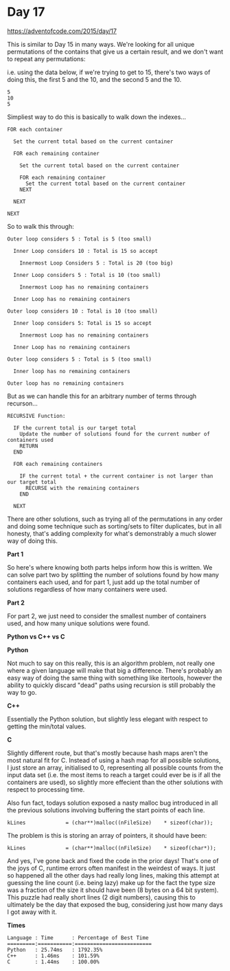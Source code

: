 # Day 17

https://adventofcode.com/2015/day/17

This is similar to Day 15 in many ways.  We're looking for all unique permutations of the contains that give us a certain result, and we don't want to repeat any permutations:

i.e. using the data below, if we're trying to get to 15, there's two ways of doing this, the first 5 and the 10, and the second 5 and the 10.

    5
    10
    5

Simpliest way to do this is basically to walk down the indexes...

    FOR each container

      Set the current total based on the current container

      FOR each remaining container

        Set the current total based on the current container

        FOR each remaining container
          Set the current total based on the current container
        NEXT

      NEXT

    NEXT

So to walk this through:

    Outer loop considers 5 : Total is 5 (too small)
    
      Inner Loop considers 10 : Total is 15 so accept

        Innermost Loop Considers 5 : Total is 20 (too big)

      Inner Loop considers 5 : Total is 10 (too small)
      
        Innermost Loop has no remaining containers
      
      Inner Loop has no remaining containers
      
    Outer loop considers 10 : Total is 10 (too small)
    
      Inner loop considers 5: Total is 15 so accept
      
        Innermost Loop has no remaining containers
        
      Inner Loop has no remaining containers
      
    Outer loop considers 5 : Total is 5 (too small)
    
      Inner loop has no remaining containers
      
    Outer loop has no remaining containers

But as we can handle this for an arbitrary number of terms through recurson...

    RECURSIVE Function:
    
      IF the current total is our target total
        Update the number of solutions found for the current number of containers used
        RETURN
      END
      
      FOR each remaining containers

        IF the current total + the current container is not larger than our target total
          RECURSE with the remaining containers
        END
        
      NEXT

There are other solutions, such as trying all of the permutations in any order and doing some technique such as sorting/sets to filter duplicates, but in all honesty, that's adding complexity for what's demonstrably a much slower way of doing this.

**Part 1**

So here's where knowing both parts helps inform how this is written.  We can solve part two by splitting the number of solutions found by how many containers each used, and for part 1, just add up the total number of solutions regardless of how many containers were used.

**Part 2**

For part 2, we just need to consider the smallest number of containers used, and how many unique solutions were found.

**Python vs C++ vs C**

**Python**

Not much to say on this really, this is an algorithm problem, not really one where a given language will make that big a difference.  There's probably an easy way of doing the same thing with something like itertools, however the ability to quickly discard "dead" paths using recursion is still probably the way to go.

**C++**

Essentially the Python solution, but slightly less elegant with respect to getting the min/total values.

**C**

Slightly different route, but that's mostly because hash maps aren't the most natural fit for C.  Instead of using a hash map for all possible solutions, I just store an array, initialised to 0, representing all possible counts from the input data set (i.e. the most items to reach a target could ever be is if all the containers are used), so slightly more effecient than the other solutions with respect to processing time.

Also fun fact, todays solution exposed a nasty malloc bug introduced in all the previous solutions involving buffering the start points of each line.

    kLines             = (char**)malloc((nFileSize)    * sizeof(char));
    
The problem is this is storing an array of pointers, it should have been:

    kLines             = (char**)malloc((nFileSize)    * sizeof(char*));

And yes, I've gone back and fixed the code in the prior days!  That's one of the joys of C, runtime errors often manifest in the weirdest of ways.  It just so happened all the other days had really long lines, making this attempt at guessing the line count (i.e. being lazy) make up for the fact the type size was a fraction of the size it should have been (8 bytes on a 64 bit system).  This puzzle had really short lines (2 digit numbers), causing this to ultimately be the day that exposed the bug, considering just how many days I got away with it.

**Times**

    Language : Time      : Percentage of Best Time
    =========:===========:=========================
    Python   : 25.74ms   : 1792.35%
    C++      : 1.46ms    : 101.59%
    C        : 1.44ms    : 100.00%
